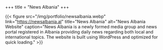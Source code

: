 +++
title = "News Albania"
+++

{{< figure src="/img/portfolio/newsalbania.webp" link="https://newsalbania.al" title="News Albania" alt="News Albania Website" caption="News Albania is a newly formed media group and news portal registered in Albania providing daily news regarding both local and international topics. The website is built using WordPress and optimized for quick loading." >}}
